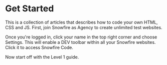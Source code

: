 # Get Started

This is a collection of articles that describes how to code your own HTML, CSS and JS. First, join Snowfire as Agency to create unlimited test websites.

Once you're logged in, click your name in the top right corner and choose Settings. This will enable a DEV toolbar within all your Snowfire websites. Click it to access Snowfire Code.

Now start off with the Level 1 guide.
